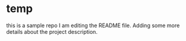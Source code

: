 # temp
this is a sample repo
I am editing the README file. Adding some more details about the project description.

